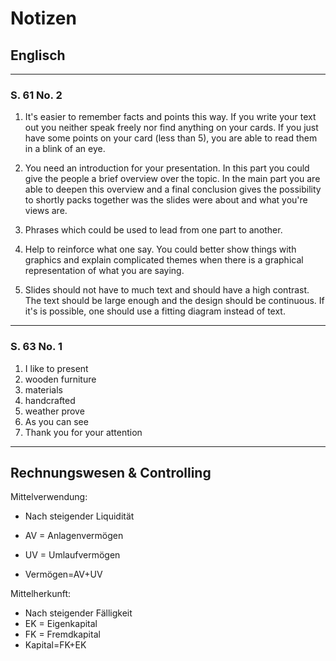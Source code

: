 Notizen
=======
Englisch
--------

---

### S. 61 No. 2

1. It's easier to remember facts and points this way. If you write your text out you neither speak freely nor find anything on your cards. If you just have some points on your card (less than 5), you are able to read them in a blink of an eye.

2. You need an introduction for your presentation. In this part you could give the people a brief overview over the topic. In the main part you are able to deepen this overview and a final conclusion gives the possibility to shortly packs together was the slides were about and what you're views are.

3. Phrases which could be used to lead from one part to another.

4. Help to reinforce what one say. You could better show things with graphics and explain complicated themes when there is a graphical representation of what you are saying.

5. Slides should not have to much text and should have a high contrast. The text should be large enough and the design should be continuous. If it's is possible, one should use a fitting diagram instead of text.

---

### S. 63 No. 1

1. I like to present
2. wooden furniture
3. materials
4. handcrafted
5. weather prove
6. As you can see
7. Thank you for your attention

---

Rechnungswesen & Controlling
----------------------------

Mittelverwendung:

- Nach steigender Liquidität

- AV = Anlagenvermögen
- UV = Umlaufvermögen
- Vermögen=AV+UV

Mittelherkunft:

- Nach steigender Fälligkeit
- EK = Eigenkapital
- FK = Fremdkapital
- Kapital=FK+EK
